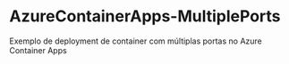 # AzureContainerApps-MultiplePorts
Exemplo de deployment de container com múltiplas portas no Azure Container Apps
